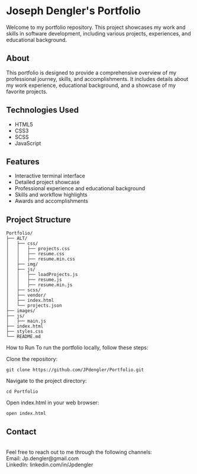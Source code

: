 # Joseph Dengler's Portfolio

Welcome to my portfolio repository. This project showcases my work and skills in software development, including various projects, experiences, and educational background.

## About

This portfolio is designed to provide a comprehensive overview of my professional journey, skills, and accomplishments. It includes details about my work experience, educational background, and a showcase of my favorite projects. 

## Technologies Used

- HTML5
- CSS3
- SCSS
- JavaScript

## Features

- Interactive terminal interface
- Detailed project showcase
- Professional experience and educational background
- Skills and workflow highlights
- Awards and accomplishments

## Project Structure

```plaintext
Portfolio/
├── ALT/
│   ├── css/
│   │   ├── projects.css
│   │   ├── resume.css
│   │   ├── resume.min.css
│   ├── img/
│   ├── js/
│   │   ├── loadProjects.js
│   │   ├── resume.js
│   │   ├── resume.min.js
│   ├── scss/
│   ├── vendor/
│   ├── index.html
│   └── projects.json
├── images/
├── js/
│   ├── main.js
├── index.html
├── styles.css
└── README.md
```
How to Run
To run the portfolio locally, follow these steps:

Clone the repository:
```plaintext
git clone https://github.com/JPdengler/Portfolio.git
```
Navigate to the project directory:
```plaintext
cd Portfolio
```
Open index.html in your web browser:
```plaintext
open index.html
```

## Contact
<br/>
Feel free to reach out to me through the following channels:
<br/>
Email: Jp.dengler@gmail.com
<br/>
LinkedIn: linkedin.com/in/Jpdengler


